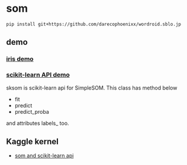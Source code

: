 # som
```
pip install git+https://github.com/darecophoenixx/wordroid.sblo.jp
```

## demo
### [iris demo](https://github.com/darecophoenixx/wordroid.sblo.jp/blob/master/demo/som/demo_iris_001.ipynb)

### [scikit-learn API demo](https://github.com/darecophoenixx/wordroid.sblo.jp/blob/master/demo/som/demo_iris_002.ipynb)
sksom is scikit-learn api for SimpleSOM. This class has method below  
* fit
* predict
* predict_proba

and attributes labels\_ too.

## Kaggle kernel
* [som and scikit-learn api](https://www.kaggle.com/wordroid/som-and-scikit-learn-api)
